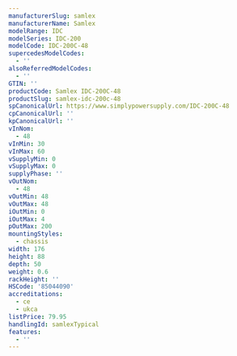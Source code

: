 ```yaml
---
manufacturerSlug: samlex
manufacturerName: Samlex
modelRange: IDC
modelSeries: IDC-200
modelCode: IDC-200C-48
supercedesModelCodes:
  - ''
alsoReferredModelCodes:
  - ''
GTIN: ''
productCode: Samlex IDC-200C-48
productSlug: samlex-idc-200c-48
spCanonicalUrl: https://www.simplypowersupply.com/IDC-200C-48
cpCanonicalUrl: ''
kpCanonicalUrl: ''
vInNom:
  - 48
vInMin: 30
vInMax: 60
vSupplyMin: 0
vSupplyMax: 0
supplyPhase: ''
vOutNom:
  - 48
vOutMin: 48
vOutMax: 48
iOutMin: 0
iOutMax: 4
pOutMax: 200
mountingStyles:
  - chassis
width: 176
height: 88
depth: 50
weight: 0.6
rackHeight: ''
HSCode: '85044090'
accreditations:
  - ce
  - ukca
listPrice: 79.95
handlingId: samlexTypical
features:
  - ''
---
```

